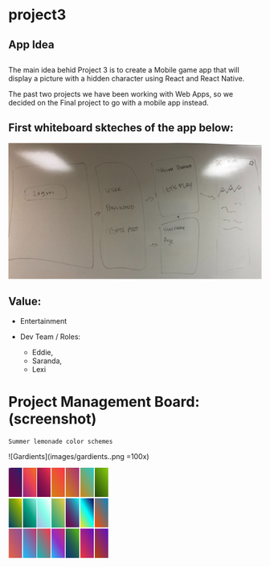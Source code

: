 # project3

## App Idea <h2>


The main idea behid Project 3 is to create a Mobile game app that will display a picture with a hidden character using React and React Native.

The past two projects we have been working with Web Apps, so we decided on the Final project to go with a mobile app instead.


## First whiteboard skteches of the app below: 

![Sketch](images/sketch.jpg)


## Value:
* Entertainment


* Dev Team / Roles: 
   * Eddie,
   * Saranda,
  *  Lexi

# Project Management Board: (screenshot)
    Summer lemonade color schemes

![Gardients](images/gardients..png =100x)

<img src="images/gardients.png" width="200">
